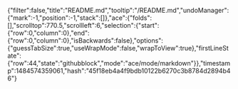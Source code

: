 {"filter":false,"title":"README.md","tooltip":"/README.md","undoManager":{"mark":-1,"position":-1,"stack":[]},"ace":{"folds":[],"scrolltop":770.5,"scrollleft":6,"selection":{"start":{"row":0,"column":0},"end":{"row":0,"column":0},"isBackwards":false},"options":{"guessTabSize":true,"useWrapMode":false,"wrapToView":true},"firstLineState":{"row":44,"state":"githubblock","mode":"ace/mode/markdown"}},"timestamp":1484574359061,"hash":"45f18eb4a4f9bdb10122b6270c3b8784d2894b46"}